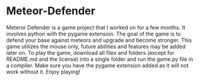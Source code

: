 # Meteor-Defender
Meteror Defender is a game project that I worked on for a few months. It involves python with the pygame extension. The goal of the game is to defend your base against meteors and upgrade and become stronger. This game utilizes the mouse only, future abilities and features may be added later on. To play the game, download all files and folders (except for README.md and the license) into a single folder and run the game.py file in a compiler. Make sure you have the pygame extension added as it will not work without it. Enjoy playing!
